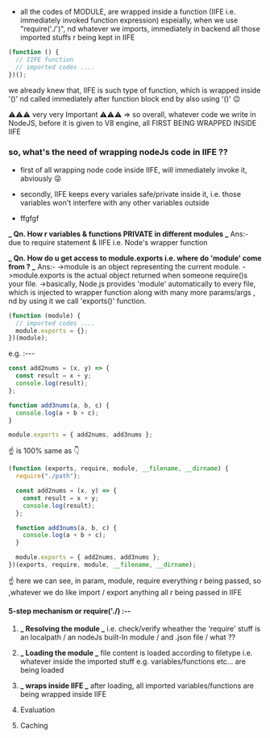 - all the codes of MODULE, are wrapped inside a function (IIFE i.e. immediately invoked function expression)
  espeially, when we use "require('./')", nd whatever we imports, immediately in backend all those imported stuffs r being kept in IIFE

```js
(function () {
  // IIFE function
  // imported codes ....
})();
```

we already knew that, IIFE is such type of function, which is wrapped inside '()' nd called immediately after function block end by also using '()' 😉

⚠️⚠️⚠️ very very Important ⚠️⚠️⚠️
=> so overall, whatever code we write in NodeJS, before it is given to V8 engine, all FIRST BEING WRAPPED INSIDE IIFE

### so, what's the need of wrapping nodeJs code in IIFE ??

- first of all wrapping node code inside IIFE, will immediately invoke it, abviously 😜

- secondly, IIFE keeps every variales safe/private inside it,
  i.e. those variables won't interfere with any other variables outside

- ffgfgf

**_ Qn. How r variables & functions PRIVATE in different modules _**
Ans:- due to require statement & IIFE i.e. Node's wrapper function

**_ Qn. How do u get access to module.exports i.e. where do 'module' come from ? _**
Ans:-
->module is an object representing the current module.
->module.exports is the actual object returned when someone require()s your file.
->basically, Node.js provides 'module' automatically to every file, which is injected to wrapper function along with many more params/args , nd by using it we call 'exports()' function.

```js
(function (module) {
  // imported codes ....
  module.exports = {};
})(module);
```

e.g. :---

```js
const add2nums = (x, y) => {
  const result = x + y;
  console.log(result);
};

function add3nums(a, b, c) {
  console.log(a + b + c);
}

module.exports = { add2nums, add3nums };
```

☝️ is 100% same as 👇

```js
(function (exports, require, module, __filename, __dirname) {
  require("./path");

  const add2nums = (x, y) => {
    const result = x + y;
    console.log(result);
  };

  function add3nums(a, b, c) {
    console.log(a + b + c);
  }

  module.exports = { add2nums, add3nums };
})(exports, require, module, __filename, __dirname);
```

☝️ here we can see, in param, module, require everything r being passed,
so ,whatever we do like import / export anything all r being passed in IIFE

#### 5-step mechanism or require('./) :--

1. **_ Resolving the module _**
   i.e. check/verify wheather the 'require' stuff is an localpath / an nodeJs built-In module / and .json file / what ??

2. **_ Loading the module _**
   file content is loaded according to filetype
   i.e. whatever inside the imported stuff e.g. variables/functions etc... are being loaded

3. **_ wraps inside IIFE _**
   after loading, all imported variables/functions are being wrapped inside IIFE

4. Evaluation

5. Caching
